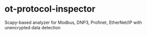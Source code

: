 # ot-protocol-inspector
Scapy-based analyzer for Modbus, DNP3, Profinet, EtherNet/IP with unencrypted data detection
